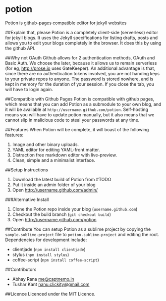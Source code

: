 potion
======
Potion is github-pages compatible editor for jekyll websites

##Explain that, please
Potion is a completely client-side (serverless) editor for jekyll blogs. 
It uses the Jekyll specifications for listing drafts, posts and allows 
you to edit your blogs completely in the browser. It does this by using the
github API. 

##Why not OAuth
Github allows for 2 authentication methods, OAuth and Basic Auth. We choose 
the later, because it allows us to remain serverless (for eg, <http://prose.io> uses GateKeeper).
An additional advantage is that, since there are no authentication tokens involved, you are
not handing keys to your private repos to anyone. The password is stored nowhere, and is kept 
in memory for the duration of your session. If you close the tab, you will have to login again.

##Compatible with Github Pages
Potion is compatible with github pages, which means that you can add Potion as a submodule to
your own blog, and it will be available at `http://username.github.com/potion`. Self-hosting
means you will have to update potion manually, but it also means that we cannot slip in malicious
code to steal your passwords at any time.

##Features
When Potion will be complete, it will boast of the following features:

1. Image and other binary uploads.
2. YAML editor for editing YAML-front matter.
3. Distraction free markdown editor with live-preview.
4. Clean, simple and a minimalist interface.

##Setup Instructions

1. Download the latest build of Potion from #TODO
2. Put it inside an admin folder of your blog
3. Open <http://username.github.com/admin/>

###Alternative Install

1. Clone the Potion repo inside your blog (`username.github.com`)
2. Checkout the build branch (`git checkout build`)
3. Open <http://username.github.com/potion>

##Contribute
You can setup Potion as a sublime project by copying the `sample.sublime-project` file to 
`potion.sublime-project` and editing the root. Dependencies for development include:

- clientjade (`npm install clientjade`)
- stylus (`npm install stylus`)
- coffee-script (`npm install coffee-script`)

##Contributors
- Abhay Rana <me@captnemo.in>
- Tushar Kant <nanu.clickity@gmail.com>

##Licence
Licenced under the MIT Licence.
